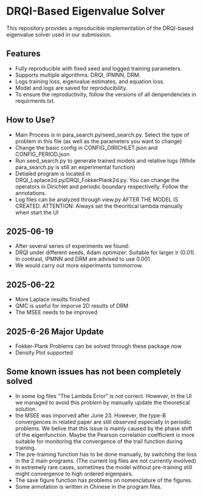 # DRQI-Based Eigenvalue Solver

This repository provides a reproducible implementation of the DRQI-based eigenvalue solver used in our submission.

## Features
- Fully reproducible with fixed seed and logged training parameters.
- Supports multiple algorithms: DRQI, IPMNN, DRM.
- Logs training loss, eigenvalue estimates, and equation loss.
- Model and logs are saved for reproducibility.
- To ensure the reproductivity, follow the versions of all denpendencies in requirments.txt.

## How to Use?
- Main Process is in para_search.py/seed_search.py. Select the type of problem in this file (as well as the parameters you want to change)
- Change the basic config in CONFIG_DIRICHLET.json and CONFIG_PERIOD.json
- Run seed_search.py to generate trained models and relative logs (While para_search.py is still an experimental function)
- Detialed program is located in DRQI_Laplace2d.py/DRQI_FokkerPlank2d.py. You can change the operators in Dirichlet and periodic boundary  respectivelly. Follow the annotations.
- Log files can be analyzed through view.py AFTER THE MODEL IS CREATED. ATTENTION: Always set the theoritical lambda manually when start the UI

## 2025-06-19
- After several series of experiments we found: 
- DRQI under different seeds, Adam optimizer: Suitable for larger lr (0.01). In contrast, IPMNN and DRM are advised to use 0.001.
- We would carry out more experiments tommorrow.

## 2025-06-22
- More Laplace results finished
- QMC is useful for imporve 2D results of DRM
- The MSEE needs to be improved

## 2025-6-26 Major Update
- Fokker-Plank Problems can be solved through these package now
- Density Plot supported

## Some known issues has not been completely solved 
- In some log files "The Lambda Error" is not correct. However, in the UI we managed to avoid this problem by manually update the theoretical solution.
- the MSEE was imporved after June 23. However, the type-B convergences in related paper are still observed especially in periodic problems. We belive that this issue is mainly caused by the phase shift of the eigenfunction. Maybe the Pearson correlation coefficient is more suitable for monitoring the convergence of the trail function during training.
- The pre-training function has to be done manually, by switching the loss in the 2 main programs. (The current log files are not currently involved)
- In extremely rare cases, sometimes the model without pre-training still might convergence to high ordered eigenpairs.
- The save figure function has problems on nomenclature of the figures.
- Some annotation is written in Chinese in the program files.
